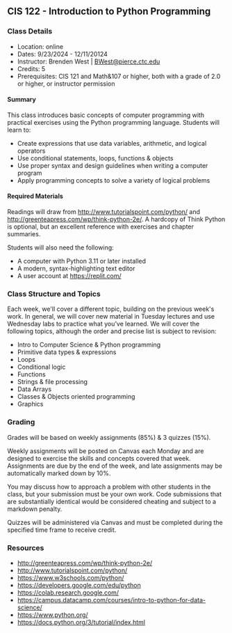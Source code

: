 CIS 122 - Introduction to Python Programming
----

### Class Details

* Location: online
* Dates:  9/23/2024 - 12/11/20124
* Instructor: Brenden West | BWest@pierce.ctc.edu
* Credits: 5
* Prerequisites: CIS 121 and Math&107 or higher, both with a grade of 2.0 or higher, or instructor permission

#### Summary

This class introduces basic concepts of computer programming with practical exercises using the Python programming language. Students will learn to: 

* Create expressions that use data variables, arithmetic, and logical operators
* Use conditional statements, loops, functions & objects 
* Use proper syntax and design guidelines when writing a computer program
* Apply programming concepts to solve a variety of logical problems

#### Required Materials

Readings will draw from http://www.tutorialspoint.com/python/ and http://greenteapress.com/wp/think-python-2e/. A hardcopy of Think Python is optional, but an excellent reference with exercises and chapter summaries.

Students will also need the following:

* A computer with Python 3.11 or later installed 
* A modern, syntax-highlighting text editor  
* A user account at https://replit.com/

### Class Structure and Topics

Each week, we'll cover a different topic, building on the previous week's work. In general, we will cover new material in Tuesday lectures and use Wednesday labs to practice what you’ve learned. We will cover the following topics, although the order and precise list is subject to revision:

- Intro to Computer Science & Python programming
- Primitive data types & expressions
- Loops
- Conditional logic
- Functions
- Strings & file processing
- Data Arrays
- Classes & Objects oriented programming
- Graphics

### Grading

Grades will be based on weekly assignments (85%) & 3 quizzes (15%).

Weekly assignments will be posted on Canvas each Monday and are designed to exercise the skills and concepts covered that week. Assignments are due by the end of the week, and late assignments may be automatically marked down by 10%.   

You may discuss how to approach a problem with other students in the class, but your submission must be your own work. Code submissions that are substantially identical would be considered cheating and subject to a markdown penalty.

Quizzes will be administered via Canvas and must be completed during the specified time frame to receive credit.

### Resources

* http://greenteapress.com/wp/think-python-2e/ 
* http://www.tutorialspoint.com/python/ 
* https://www.w3schools.com/python/ 
* https://developers.google.com/edu/python
* https://colab.research.google.com/
* https://campus.datacamp.com/courses/intro-to-python-for-data-science/  
* https://www.python.org/
*  https://docs.python.org/3/tutorial/index.html
